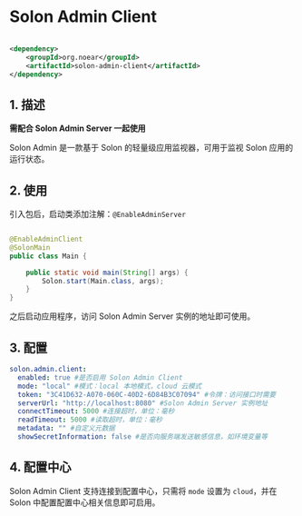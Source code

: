 # Solon Admin Client

```xml

<dependency>
    <groupId>org.noear</groupId>
    <artifactId>solon-admin-client</artifactId>
</dependency>
```

## 1. 描述

**需配合 Solon Admin Server 一起使用**

Solon Admin 是一款基于 Solon 的轻量级应用监视器，可用于监视 Solon 应用的运行状态。

## 2. 使用

引入包后，启动类添加注解：`@EnableAdminServer`

```java

@EnableAdminClient
@SolonMain
public class Main {

    public static void main(String[] args) {
        Solon.start(Main.class, args);
    }
}
```

之后启动应用程序，访问 Solon Admin Server 实例的地址即可使用。

## 3. 配置

```yaml
solon.admin.client:
  enabled: true #是否启用 Solon Admin Client
  mode: "local" #模式：local 本地模式，cloud 云模式
  token: "3C41D632-A070-060C-40D2-6D84B3C07094" #令牌：访问接口时需要
  serverUrl: "http://localhost:8080" #Solon Admin Server 实例地址
  connectTimeout: 5000 #连接超时，单位：毫秒
  readTimeout: 5000 #读取超时，单位：毫秒
  metadata: "" #自定义元数据
  showSecretInformation: false #是否向服务端发送敏感信息，如环境变量等
```

## 4. 配置中心

Solon Admin Client 支持连接到配置中心，只需将 `mode` 设置为 `cloud`，并在 Solon 中配置配置中心相关信息即可启用。